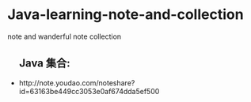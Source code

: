# Java-learning-note-and-collection
note  and wanderful note collection

<ul>
  <h2>Java 集合:</h2>
  <li>http://note.youdao.com/noteshare?id=63163be449cc3053e0af674dda5ef500</li>
</ul>
